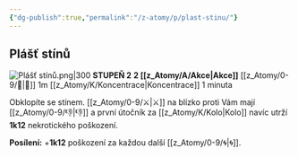 ```yaml
---
{"dg-publish":true,"permalink":"/z-atomy/p/plast-stinu/"}
---
```


## Plášť stínů
![Plášť stínů.png|300](/img/user/z_img/Pl%C3%A1%C5%A1%C5%A5%20st%C3%ADn%C5%AF.png)
**STUPEŇ 2**
**2 [[z_Atomy/A/Akce\|Akce]]**
[[z_Atomy/0-9/🫱\|🫱]] 1m
[[z_Atomy/K/Koncentrace\|Koncentrace]] 1 minuta

Obklopíte se stínem. [[z_Atomy/0-9/⚔️\|⚔️]] na blízko proti Vám mají [[z_Atomy/0-9/👎\|👎]] a první útočník za [[z_Atomy/K/Kolo\|Kolo]] navíc utrží **1k12** nekrotického poškození.

**Posílení:** +**1k12** poškození za každou další [[z_Atomy/0-9/🌀\|🌀]].